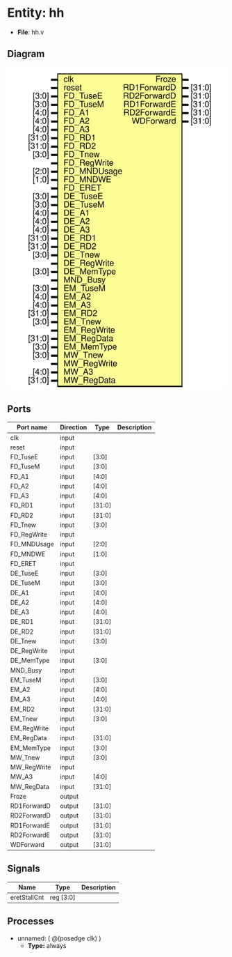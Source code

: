 # Entity: hh 

- **File**: hh.v
## Diagram

![Diagram](hh.svg "Diagram")
## Ports

| Port name   | Direction | Type   | Description |
| ----------- | --------- | ------ | ----------- |
| clk         | input     |        |             |
| reset       | input     |        |             |
| FD_TuseE    | input     | [3:0]  |             |
| FD_TuseM    | input     | [3:0]  |             |
| FD_A1       | input     | [4:0]  |             |
| FD_A2       | input     | [4:0]  |             |
| FD_A3       | input     | [4:0]  |             |
| FD_RD1      | input     | [31:0] |             |
| FD_RD2      | input     | [31:0] |             |
| FD_Tnew     | input     | [3:0]  |             |
| FD_RegWrite | input     |        |             |
| FD_MNDUsage | input     | [2:0]  |             |
| FD_MNDWE    | input     | [1:0]  |             |
| FD_ERET     | input     |        |             |
| DE_TuseE    | input     | [3:0]  |             |
| DE_TuseM    | input     | [3:0]  |             |
| DE_A1       | input     | [4:0]  |             |
| DE_A2       | input     | [4:0]  |             |
| DE_A3       | input     | [4:0]  |             |
| DE_RD1      | input     | [31:0] |             |
| DE_RD2      | input     | [31:0] |             |
| DE_Tnew     | input     | [3:0]  |             |
| DE_RegWrite | input     |        |             |
| DE_MemType  | input     | [3:0]  |             |
| MND_Busy    | input     |        |             |
| EM_TuseM    | input     | [3:0]  |             |
| EM_A2       | input     | [4:0]  |             |
| EM_A3       | input     | [4:0]  |             |
| EM_RD2      | input     | [31:0] |             |
| EM_Tnew     | input     | [3:0]  |             |
| EM_RegWrite | input     |        |             |
| EM_RegData  | input     | [31:0] |             |
| EM_MemType  | input     | [3:0]  |             |
| MW_Tnew     | input     | [3:0]  |             |
| MW_RegWrite | input     |        |             |
| MW_A3       | input     | [4:0]  |             |
| MW_RegData  | input     | [31:0] |             |
| Froze       | output    |        |             |
| RD1ForwardD | output    | [31:0] |             |
| RD2ForwardD | output    | [31:0] |             |
| RD1ForwardE | output    | [31:0] |             |
| RD2ForwardE | output    | [31:0] |             |
| WDForward   | output    | [31:0] |             |
## Signals

| Name         | Type      | Description |
| ------------ | --------- | ----------- |
| eretStallCnt | reg [3:0] |             |
## Processes
- unnamed: ( @(posedge clk) )
  - **Type:** always
